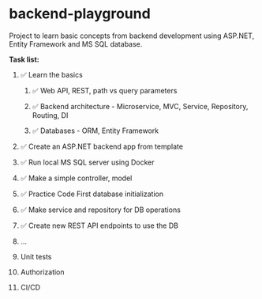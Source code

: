 # backend-playground

Project to learn basic concepts from backend development using ASP.NET, Entity Framework and MS SQL database.

**Task list:**

1. ✅ Learn the basics
   
   1. ✅ Web API, REST, path vs query parameters
   
   2. ✅ Backend architecture - Microservice, MVC, Service, Repository, Routing, DI
   
   3. ✅ Databases - ORM, Entity Framework

2. ✅ Create an ASP.NET backend app from template

3. ✅ Run local MS SQL server using Docker

4. ✅ Make a simple controller, model

5. ✅ Practice Code First database initialization

6. ✅ Make service and repository for DB operations

7. ✅ Create new REST API endpoints to use the DB

8. ...

9. Unit tests

10. Authorization

11. CI/CD
